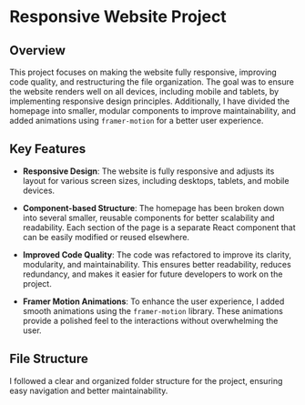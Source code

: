 # Responsive Website Project

## Overview

This project focuses on making the website fully responsive, improving code quality, and restructuring the file organization. The goal was to ensure the website renders well on all devices, including mobile and tablets, by implementing responsive design principles. Additionally, I have divided the homepage into smaller, modular components to improve maintainability, and added animations using `framer-motion` for a better user experience.

## Key Features

- **Responsive Design**: The website is fully responsive and adjusts its layout for various screen sizes, including desktops, tablets, and mobile devices.
  
- **Component-based Structure**: The homepage has been broken down into several smaller, reusable components for better scalability and readability. Each section of the page is a separate React component that can be easily modified or reused elsewhere.

- **Improved Code Quality**: The code was refactored to improve its clarity, modularity, and maintainability. This ensures better readability, reduces redundancy, and makes it easier for future developers to work on the project.

- **Framer Motion Animations**: To enhance the user experience, I added smooth animations using the `framer-motion` library. These animations provide a polished feel to the interactions without overwhelming the user.

## File Structure

I followed a clear and organized folder structure for the project, ensuring easy navigation and better maintainability. 
